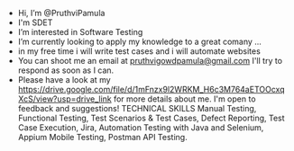 -  Hi, I’m @PruthviPamula
-  I'm SDET
-  I’m interested in Software Testing
-  I’m currently looking to apply my knowledge to a great comany ...
-  in my free time i will write test cases and i will automate websites
-  You can shoot me an email at pruthvigowdpamula@gmail.com I'll try to respond as soon as I can.
-  Please have a look at my https://drive.google.com/file/d/1mFnzx9l2WRKM_H6c3M764aETOOcxqXcS/view?usp=drive_link for more details about me. I'm open to feedback and suggestions!
TECHNICAL SKILLS
 Manual Testing,
Functional Testing,
Test Scenarios & Test Cases,
Defect Reporting,
Test Case Execution, Jira,
Automation Testing with Java and
Selenium,
Appium Mobile Testing,
Postman API Testing.

<!---
PruthviPamula/PruthviPamula is a ✨ special ✨ repository because its `README.md` (this file) appears on your GitHub profile.
You can click the Preview link to take a look at your changes.
--->
